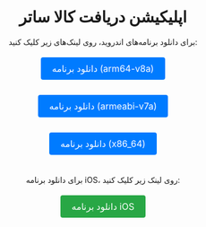 <br/>
<div align="center">
    <h1>اپلیکیشن دریافت کالا ساتر</h1>
    <p>برای دانلود برنامه‌های اندروید، روی لینک‌های زیر کلیک کنید:</p>
    <a href="https://github.com/Milad-heydarloo/receive_the_product_app/raw/main/apk/app-arm64-v8a-release.apk" style="display: inline-block; padding: 10px 20px; margin: 5px; color: #fff; background-color: #007bff; text-decoration: none; border-radius: 4px; font-size: 16px; transition: background-color 0.3s ease;">دانلود برنامه (arm64-v8a)</a>
    <br/><br/>
    <a href="https://github.com/Milad-heydarloo/receive_the_product_app/raw/main/apk/app-armeabi-v7a-release.apk" style="display: inline-block; padding: 10px 20px; margin: 5px; color: #fff; background-color: #007bff; text-decoration: none; border-radius: 4px; font-size: 16px; transition: background-color 0.3s ease;">دانلود برنامه (armeabi-v7a)</a>
    <br/><br/>
    <a href="https://github.com/Milad-heydarloo/receive_the_product_app/raw/main/apk/app-x86_64-release.apk" style="display: inline-block; padding: 10px 20px; margin: 5px; color: #fff; background-color: #007bff; text-decoration: none; border-radius: 4px; font-size: 16px; transition: background-color 0.3s ease;">دانلود برنامه (x86_64)</a>
    <br/><br/>
    <p>برای دانلود برنامه iOS، روی لینک زیر کلیک کنید:</p>
    <a href="https://github.com/Milad-heydarloo/receive_the_product_app/releases/download/v1.0/FlutterIpaExport.ipa" style="display: inline-block; padding: 10px 20px; margin: 5px; color: #fff; background-color: #28a745; text-decoration: none; border-radius: 4px; font-size: 16px; transition: background-color 0.3s ease;">دانلود برنامه iOS</a>
</div>
